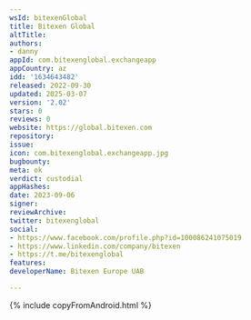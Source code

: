 ```yaml
---
wsId: bitexenGlobal
title: Bitexen Global
altTitle: 
authors:
- danny
appId: com.bitexenglobal.exchangeapp
appCountry: az
idd: '1634643482'
released: 2022-09-30
updated: 2025-03-07
version: '2.02'
stars: 0
reviews: 0
website: https://global.bitexen.com
repository: 
issue: 
icon: com.bitexenglobal.exchangeapp.jpg
bugbounty: 
meta: ok
verdict: custodial
appHashes: 
date: 2023-09-06
signer: 
reviewArchive: 
twitter: bitexenglobal
social:
- https://www.facebook.com/profile.php?id=100086241075019
- https://www.linkedin.com/company/bitexen
- https://t.me/bitexenglobal
features: 
developerName: Bitexen Europe UAB

---
```


{% include copyFromAndroid.html %}